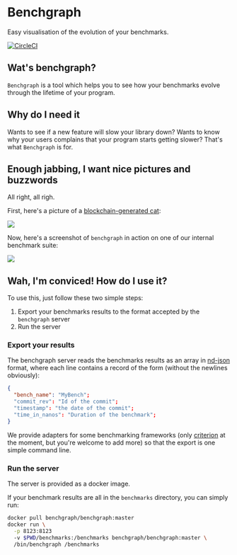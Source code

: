 # Benchgraph

Easy visualisation of the evolution of your benchmarks.

[![CircleCI](https://circleci.com/gh/novadiscovery/benchgraph/tree/master.svg?style=svg)](https://circleci.com/gh/novadiscovery/benchgraph/tree/master)

## Wat's benchgraph?

`Benchgraph` is a tool which helps you to see how your benchmarks evolve
through the lifetime of your program.

## Why do I need it

Wants to see if a new feature will slow your library down?
Wants to know why your users complains that your program starts getting slower?
That's what `Benchgraph` is for.

## Enough jabbing, I want nice pictures and buzzwords

All right, all righ.

First, here's a picture of a [blockchain-generated
cat](https://www.cryptokitties.co/):

![](https://www.cryptokitties.co/images/landing-kitty02.svg)

Now, here's a screenshot of `benchgraph` in action on one of our internal
benchmark suite:

![](http://www.image-share.com/upload/3872/158.png)

## Wah, I'm conviced! How do I use it?

To use this, just follow these two simple steps:

1. Export your benchmarks results to the format accepted by the `benchgraph`
  server
2. Run the server

### Export your results

The benchgraph server reads the benchmarks results as an array in
[nd-json](http://ndjson.org/) format, where each line contains a record of the
form (without the newlines obviously):

```json
{
  "bench_name": "MyBench";
  "commit_rev": "Id of the commit";
  "timestamp": "the date of the commit";
  "time_in_nanos": "Duration of the benchmark";
}
```

We provide adapters for some benchmarking frameworks (only
[criterion](http://www.serpentine.com/criterion/) at the moment, but you're
welcome to add more) so that the export is one simple command line.

### Run the server

The server is provided as a docker image.

If your benchmark results are all in the `benchmarks` directory, you can simply
run:

```sh
docker pull benchgraph/benchgraph:master
docker run \
  -p 8123:8123
  -v $PWD/benchmarks:/benchmarks benchgraph/benchgraph:master \
  /bin/benchgraph /benchmarks
```
